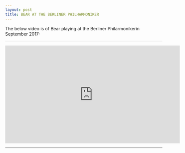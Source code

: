 ```yaml
---
layout: post
title: BEAR AT THE BERLINER PHILHARMONIKER
---
```



The below video is of Bear playing at the Berliner Philarmonikerin September 2017:
<hr>

<div class="vid">
  <iframe width="560" height="315" src="https://www.youtube.com/embed/iG9CE55wbtY?list=PL70DEC2B0568B5469" frameborder="0" allowfullscreen></iframe>
 
</div>

<hr>

